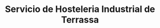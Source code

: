 ---
title: "Servicio de Hosteleria Industrial de Terrassa"
url: /terrassa/servicio-de-hosteleria-industrial-de-terrassa/
shop: comercio
---